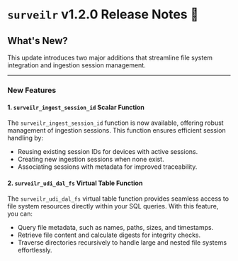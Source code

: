 # `surveilr` v1.2.0 Release Notes 🎉

## What's New?
This update introduces two major additions that streamline file system integration and ingestion session management.

---

### New Features

#### 1. `surveilr_ingest_session_id` Scalar Function
The `surveilr_ingest_session_id` function is now available, offering robust management of ingestion sessions. This function ensures efficient session handling by:
- Reusing existing session IDs for devices with active sessions.
- Creating new ingestion sessions when none exist.
- Associating sessions with metadata for improved traceability.


#### 2. `surveilr_udi_dal_fs` Virtual Table Function
The `surveilr_udi_dal_fs` virtual table function provides seamless access to file system resources directly within your SQL queries. With this feature, you can:
- Query file metadata, such as names, paths, sizes, and timestamps.
- Retrieve file content and calculate digests for integrity checks.
- Traverse directories recursively to handle large and nested file systems effortlessly.
